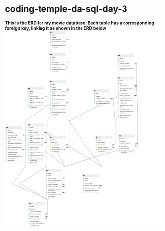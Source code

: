 # coding-temple-da-sql-day-3


**This is the ERD for my movie database. Each table has a corresponding foreign key, linking it as shown in the ERD below**
![](https://github.com/lucchesia7/coding-temple-da-sql-day-3/raw/main/Untitled%20(1).png)
